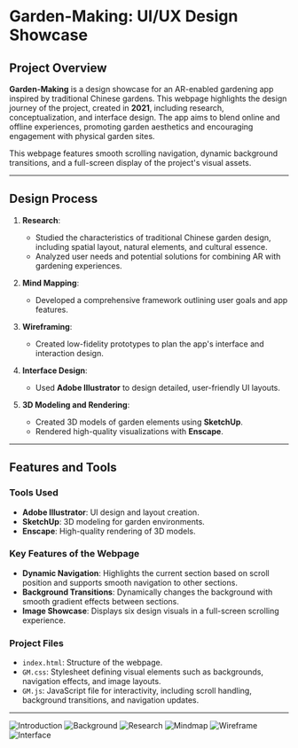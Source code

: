 # Garden-Making: UI/UX Design Showcase

## Project Overview

**Garden-Making** is a design showcase for an AR-enabled gardening app inspired by traditional Chinese gardens. This webpage highlights the design journey of the project, created in **2021**, including research, conceptualization, and interface design. The app aims to blend online and offline experiences, promoting garden aesthetics and encouraging engagement with physical garden sites.

This webpage features smooth scrolling navigation, dynamic background transitions, and a full-screen display of the project's visual assets.

---

## Design Process

1. **Research**:
   - Studied the characteristics of traditional Chinese garden design, including spatial layout, natural elements, and cultural essence.
   - Analyzed user needs and potential solutions for combining AR with gardening experiences.

2. **Mind Mapping**:
   - Developed a comprehensive framework outlining user goals and app features.

3. **Wireframing**:
   - Created low-fidelity prototypes to plan the app's interface and interaction design.

4. **Interface Design**:
   - Used **Adobe Illustrator** to design detailed, user-friendly UI layouts.

5. **3D Modeling and Rendering**:
   - Created 3D models of garden elements using **SketchUp**.
   - Rendered high-quality visualizations with **Enscape**.

---

## Features and Tools

### Tools Used
- **Adobe Illustrator**: UI design and layout creation.
- **SketchUp**: 3D modeling for garden environments.
- **Enscape**: High-quality rendering of 3D models.

### Key Features of the Webpage
- **Dynamic Navigation**: Highlights the current section based on scroll position and supports smooth navigation to other sections.
- **Background Transitions**: Dynamically changes the background with smooth gradient effects between sections.
- **Image Showcase**: Displays six design visuals in a full-screen scrolling experience.

### Project Files
- `index.html`: Structure of the webpage.
- `GM.css`: Stylesheet defining visual elements such as backgrounds, navigation effects, and image layouts.
- `GM.js`: JavaScript file for interactivity, including scroll handling, background transitions, and navigation updates.

---
![Introduction](0.png)
![Background](1.png)
![Research](2.png)
![Mindmap](3.png)
![Wireframe](4.png)
![Interface](5.png)
